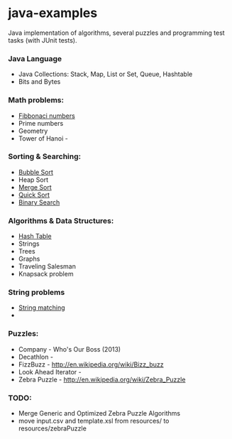 java-examples
=============

Java implementation of algorithms, several puzzles and programming test tasks (with JUnit tests). 

### Java Language

* Java Collections: Stack, Map, List or Set, Queue, Hashtable
* Bits and Bytes

### Math problems:

* [Fibbonaci numbers](http://en.wikipedia.org/wiki/Fibonacci_number)
* Prime numbers
* Geometry
* Tower of Hanoi - 

### Sorting & Searching:

* [Bubble Sort](http://en.wikipedia.org/wiki/Bubble_sort) 
* Heap Sort
* [Merge Sort](http://en.wikipedia.org/wiki/Merge_sort) 
* [Quick Sort](http://en.wikipedia.org/wiki/Quick_Sort) 
* [Binary Search](http://en.wikipedia.org/wiki/Binary_search_algorithm)

### Algorithms & Data Structures:

* [Hash Table](http://en.wikipedia.org/wiki/Hash_table)
* Strings
* Trees
* Graphs
* Traveling Salesman
* Knapsack problem

### String problems

* [String matching](http://en.wikipedia.org/wiki/String_searching_algorithm)
*

### Puzzles:

* Company - Who's Our Boss (2013)
* Decathlon - 
* FizzBuzz - http://en.wikipedia.org/wiki/Bizz_buzz
* Look Ahead Iterator - 
* Zebra Puzzle - http://en.wikipedia.org/wiki/Zebra_Puzzle

### TODO: 

* Merge Generic and Optimized Zebra Puzzle Algorithms
* move input.csv and template.xsl from resources/ to resources/zebraPuzzle